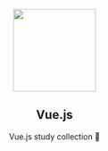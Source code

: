 <p align="center">
  <img src="https://user-images.githubusercontent.com/110442250/205642350-17ec8739-21fd-4b49-b3d0-259dfeb8a276.png" height="148">
  <h2 align="center">Vue.js</h2>
  <p align="center">Vue.js study collection 🚀<p>

  </p>
</p>

